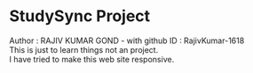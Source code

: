 # StudySync Project
Author : RAJIV KUMAR GOND - with github ID : RajivKumar-1618
<br>
This is just to learn things not an project.
<br>
I have tried to make this web site responsive.
